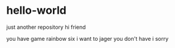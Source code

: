 # hello-world
just another repository
hi friend

you have game rainbow six i want to jager
you  don't have i sorry 
